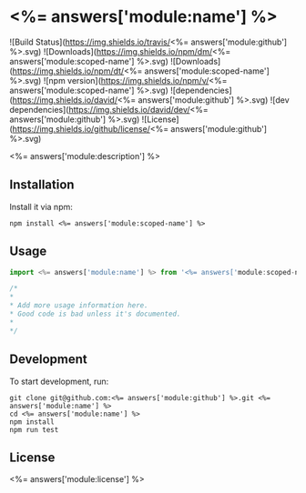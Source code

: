 # <%= answers['module:name'] %>

![Build Status](https://img.shields.io/travis/<%= answers['module:github'] %>.svg)
![Downloads](https://img.shields.io/npm/dm/<%= answers['module:scoped-name'] %>.svg)
![Downloads](https://img.shields.io/npm/dt/<%= answers['module:scoped-name'] %>.svg)
![npm version](https://img.shields.io/npm/v/<%= answers['module:scoped-name'] %>.svg)
![dependencies](https://img.shields.io/david/<%= answers['module:github'] %>.svg)
![dev dependencies](https://img.shields.io/david/dev/<%= answers['module:github'] %>.svg)
![License](https://img.shields.io/github/license/<%= answers['module:github'] %>.svg)

<%= answers['module:description'] %>

## Installation

Install it via npm:

```shell
npm install <%= answers['module:scoped-name'] %>
```

## Usage

```javascript
import <%= answers['module:name'] %> from '<%= answers['module:scoped-name'] %>';

/*
*
* Add more usage information here.
* Good code is bad unless it's documented.
*
*/
```

## Development

To start development, run:

```shell
git clone git@github.com:<%= answers['module:github'] %>.git <%= answers['module:name'] %>
cd <%= answers['module:name'] %>
npm install
npm run test
```


## License

<%= answers['module:license'] %>
